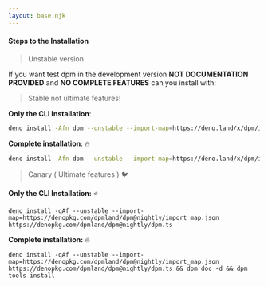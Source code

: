 ```yaml
---
layout: base.njk
---
```


#### Steps to the Installation

> Unstable version

If you want test dpm in the development version **NOT DOCUMENTATION PROVIDED** and **NO
COMPLETE FEATURES** can you install with:

> Stable not ultimate features!

**Only the CLI Installation**:

```sh
deno install -Afn dpm --unstable --import-map=https://deno.land/x/dpm/import_map.json https://deno.land/x/dpm/cli.ts
```

**Complete installation**: :fire:

```sh
deno install -Afn dpm --unstable --import-map=https://deno.land/x/dpm/import_map.json https://deno.land/x/dpm/cli.ts && dpm doc -d && dpm tools install
```

> Canary ( Ultimate features ) :bird:

**Only the CLI Installation:** :star:

```
deno install -qAf --unstable --import-map=https://denopkg.com/dpmland/dpm@nightly/import_map.json https://denopkg.com/dpmland/dpm@nightly/dpm.ts
```

**Complete installation:** :fire:

```
deno install -qAf --unstable --import-map=https://denopkg.com/dpmland/dpm@nightly/import_map.json https://denopkg.com/dpmland/dpm@nightly/dpm.ts && dpm doc -d && dpm tools install
```
